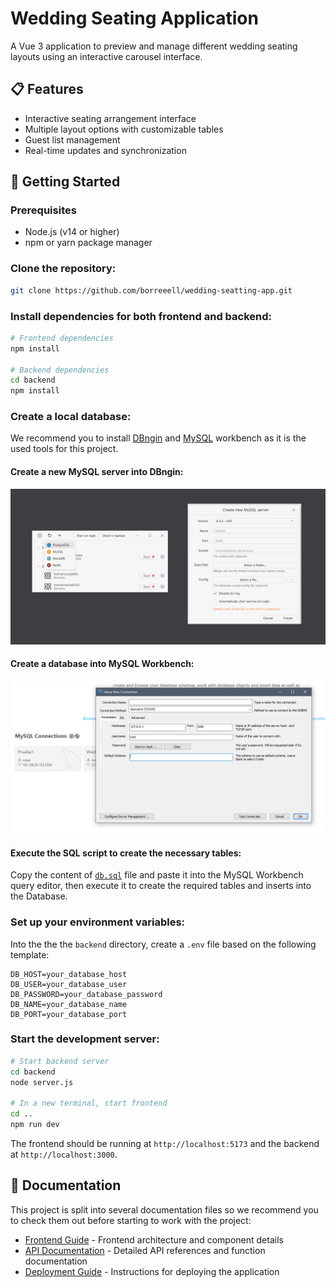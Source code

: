 # Wedding Seating Application

A Vue 3 application to preview and manage different wedding seating layouts using an interactive carousel interface.

## 📋 Features

- Interactive seating arrangement interface
- Multiple layout options with customizable tables
- Guest list management
- Real-time updates and synchronization

## 🚀 Getting Started

### Prerequisites

- Node.js (v14 or higher)
- npm or yarn package manager

### Clone the repository:
```bash
git clone https://github.com/borreeell/wedding-seatting-app.git
```

### Install dependencies for both frontend and backend:
```bash
# Frontend dependencies
npm install

# Backend dependencies
cd backend
npm install
```

### Create a local database: 
We recommend you to install [DBngin](https://dbngin.com/) and [MySQL](https://dev.mysql.com/downloads/workbench/) workbench as it is the used tools for this project.

#### Create a new MySQL server into DBngin:
![](/public/doc-resources/DBngin.png)

#### Create a database into MySQL Workbench:
![](/public/doc-resources/mysql-workbench.png)

#### Execute the SQL script to create the necessary tables:
Copy the content of [`db.sql`](./db.sql) file and paste it into the MySQL Workbench query editor, then execute it to create the required tables and inserts into the Database.



### Set up your environment variables:
Into the the the `backend` directory, create a `.env` file based on the following template:
```
DB_HOST=your_database_host
DB_USER=your_database_user
DB_PASSWORD=your_database_password
DB_NAME=your_database_name
DB_PORT=your_database_port
```

### Start the development server:
```bash
# Start backend server
cd backend
node server.js

# In a new terminal, start frontend
cd ..
npm run dev
```
The frontend should be running at `http://localhost:5173` and the backend at `http://localhost:3000`.

## 📖 Documentation

This project is split into several documentation files so we recommend you to check them out before starting to work with the project:

- [Frontend Guide](docs/FRONTEND.md) - Frontend architecture and component details
- [API Documentation](docs/API.md) - Detailed API references and function documentation
- [Deployment Guide](docs/DEPLOYMENT.md) - Instructions for deploying the application